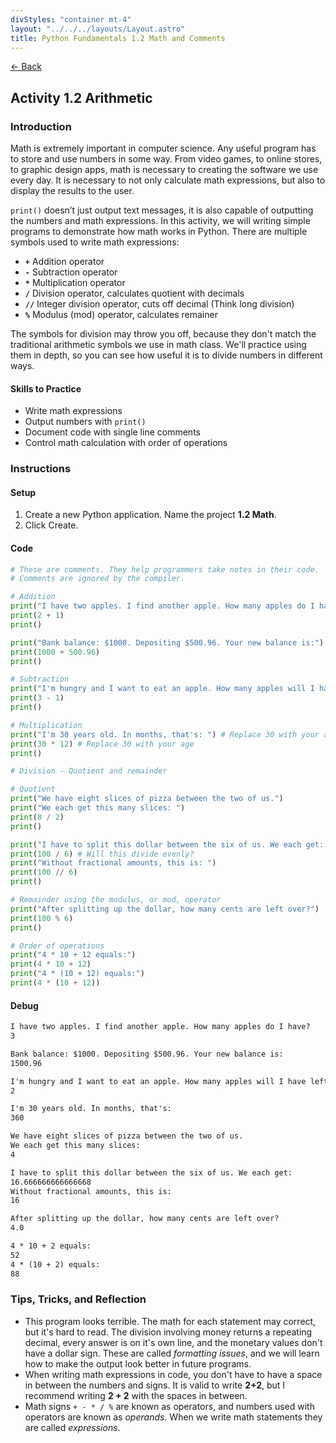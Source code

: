 ```yaml
---
divStyles: "container mt-4"
layout: "../../../layouts/Layout.astro"
title: Python Fundamentals 1.2 Math and Comments
---
```


[← Back](/python-fundamentals/)

## Activity 1.2 Arithmetic

### Introduction

Math is extremely important in computer science. Any useful program has to store and use numbers in some way. From video games, to online stores, to graphic design apps, math is necessary to creating the software we use every day. It is necessary to not only calculate math expressions, but also to display the results to the user.

`print()` doesn’t just output text messages, it is also capable of outputting the numbers and math expressions. In this activity, we will writing simple programs to demonstrate how math works in Python. There are multiple symbols used to write math expressions:

- **`+`** Addition operator
- **`-`** Subtraction operator
- **`*`** Multiplication operator
- **`/`** Division operator, calculates quotient with decimals
- **`//`** Integer division operator, cuts off decimal (Think long division)
- **`%`** Modulus (mod) operator, calculates remainer

The symbols for division may throw you off, because they don't match the traditional arithmetic symbols we use in math class. We'll practice using them in depth, so you can see how useful it is to divide numbers in different ways.

#### Skills to Practice

- Write math expressions
- Output numbers with `print()`
- Document code with single line comments
- Control math calculation with order of operations

### Instructions

#### Setup

1. Create a new Python application. Name the project **1.2 Math**.
2. Click Create.

#### Code

```python
# These are comments. They help programmers take notes in their code.
# Comments are ignored by the compiler.

# Addition
print("I have two apples. I find another apple. How many apples do I have?")
print(2 + 1)
print()

print("Bank balance: $1000. Depositing $500.96. Your new balance is:")
print(1000 + 500.96)
print()

# Subtraction
print("I'm hungry and I want to eat an apple. How many apples will I have left?")
print(3 - 1)
print()

# Multiplication
print("I'm 30 years old. In months, that's: ") # Replace 30 with your age
print(30 * 12) # Replace 30 with your age
print()

# Division - Quotient and remainder

# Quotient
print("We have eight slices of pizza between the two of us.")
print("We each get this many slices: ")
print(8 / 2)
print()

print("I have to split this dollar between the six of us. We each get: ")
print(100 / 6) # Will this divide evenly?
print("Without fractional amounts, this is: ")
print(100 // 6)
print()

# Remainder using the modulus, or mod, operator
print("After splitting up the dollar, how many cents are left over?")
print(100 % 6)
print()

# Order of operations
print("4 * 10 + 12 equals:")
print(4 * 10 + 12)
print("4 * (10 + 12) equals:")
print(4 * (10 + 12))
```

#### Debug

```txt
I have two apples. I find another apple. How many apples do I have?
3

Bank balance: $1000. Depositing $500.96. Your new balance is:
1500.96

I'm hungry and I want to eat an apple. How many apples will I have left?
2

I'm 30 years old. In months, that's:
360

We have eight slices of pizza between the two of us.
We each get this many slices:
4

I have to split this dollar between the six of us. We each get:
16.666666666666668
Without fractional amounts, this is:
16

After splitting up the dollar, how many cents are left over?
4.0

4 * 10 + 2 equals:
52
4 * (10 + 2) equals:
88
```

### Tips, Tricks, and Reflection

- This program looks terrible. The math for each statement may correct, but it's hard to read. The division involving money returns a repeating decimal, every answer is on it's own line, and the monetary values don't have a dollar sign. These are called _formatting issues_, and we will learn how to make the output look better in future programs.
- When writing math expressions in code, you don't have to have a space in between the numbers and signs. It is valid to write **2+2**, but I recommend writing **2 + 2** with the spaces in between.
- Math signs `+ - * / %` are known as operators, and numbers used with operators are known as _operands_. When we write math statements they are called _expressions_.

